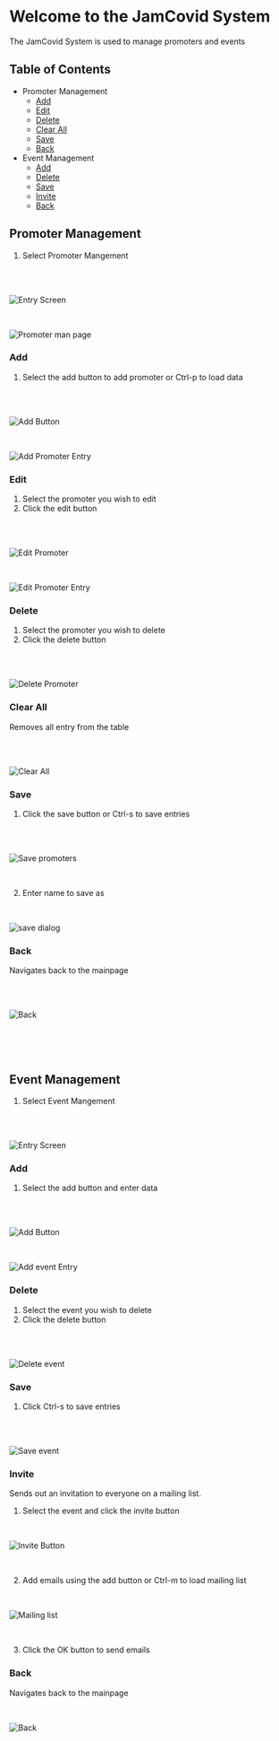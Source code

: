 # Welcome to the JamCovid System

The JamCovid System is used to manage promoters and events

## Table of Contents

- Promoter Management
    -  [Add](#add_prom)
    -  [Edit](#edit_prom)
    -  [Delete](#del_prom)
    -  [Clear All](#clear_all)
    -  [Save](#save_prom)
    -  [Back](#back_prom)
- Event Management
    -  [Add](#add_event)
    -  [Delete](#del_event)
    -  [Save](#save_event)
    -  [Invite](#invite)
    -  [Back](#back_event)

## Promoter Management

1. Select Promoter Mangement

<br/>

<br/>

![Entry Screen](Img/prom_man.png)

<br/>

![Promoter man page](Img/prom_man_page.png)

### <a name="add_prom"></a> Add

1. Select the add button to add promoter or Ctrl-p to load data
<br/>

<br/>

![Add Button](/Img/add_prom.png)

<br/>

![Add Promoter Entry](Img/add_prom_entry.png)

### <a name="edit_prom"></a> Edit

1. Select the promoter you wish to edit
2. Click the edit button

<br/>

<br/>

![Edit Promoter](Img/prom_edit.png)

<br/>

![Edit Promoter Entry](Img/add_prom_entry.png)

### <a name="del_prom"></a> Delete

1. Select the promoter you wish to delete
2. Click the delete button

<br/>

<br/>

![Delete Promoter](Img/del_prom.png)

### <a name="clear_all"></a> Clear All

Removes all entry from the table

<br/>

<br/>

![Clear All](Img/clear_all.png)

### <a name="save_prom"></a> Save

1. Click the save button or Ctrl-s to save entries

<br/>

<br/>

![Save promoters](Img/save_prom.png)

<br/>

2. Enter name to save as

<br/>

![save dialog](Img/save_prom_dia.png)

### <a name="back_prom"></a> Back

Navigates back to the mainpage

<br/>

<br/>

![Back](Img/back_prom.png)

<br/>

<br/>

<br/>

## Event Management

1. Select Event Mangement

<br/>

<br/>

![Entry Screen](Img/event_man.png)

### <a name="add_event"></a> Add

1. Select the add button and enter data

<br/>

<br/>

![Add Button](/Img/add_event.png)

<br/>

![Add event Entry](Img/add_event_entry.png)

### <a name="del_event"></a> Delete

1. Select the event you wish to delete
2. Click the delete button

<br/>

<br/>

![Delete event](Img/del_event.png)

### <a name="save_event"></a> Save

1. Click Ctrl-s to save entries

<br/>

<br/>

![Save event](Img/save_event.png)

### <a name="invite"></a> Invite

Sends out an invitation to everyone on a mailing list.

1. Select the event and click the invite button

<br/>

![Invite Button](Img/invite_button.png)

<br/>

2. Add emails using the add button or Ctrl-m to load mailing list

<br/>

![Mailing list](Img/mailing_list.png)

<br/>

3. Click the OK button to send emails

### <a name="back_event"></a> Back

Navigates back to the mainpage

<br/>

![Back](Img/back_event.png)
